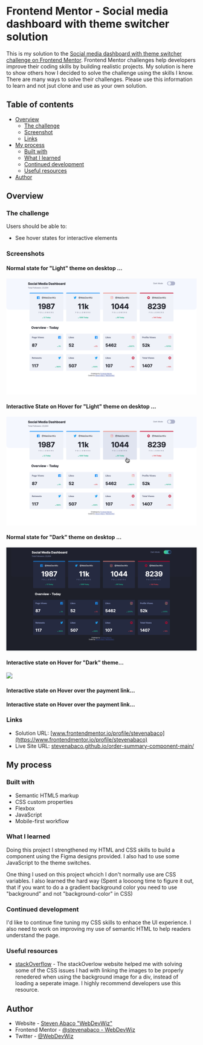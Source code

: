 # Frontend Mentor - Social media dashboard with theme switcher solution

This is my solution to the [Social media dashboard with theme switcher challenge on Frontend Mentor](https://www.frontendmentor.io/challenges/social-media-dashboard-with-theme-switcher-6oY8ozp_H). Frontend Mentor challenges help developers improve their coding skills by building realistic projects. My solution is here to show others how I decided to solve the challenge using the skills I know. There are many ways to solve their challenges. Please use this information to learn and not jsut clone and use as your own solution. 

## Table of contents

- [Overview](#overview)
  - [The challenge](#the-challenge)
  - [Screenshot](#screenshot)
  - [Links](#links)
- [My process](#my-process)
  - [Built with](#built-with)
  - [What I learned](#what-i-learned)
  - [Continued development](#continued-development)
  - [Useful resources](#useful-resources)
- [Author](#author)

## Overview

### The challenge

Users should be able to:

- See hover states for interactive elements

### Screenshots

#### Normal state for "Light" theme on desktop ... <br>

![](/images/desktop-light-theme-normal.png)

#### Interactive State on Hover for "Light" theme on desktop ... <br>

![](/images/desktop-light-theme-hover.png)

#### Normal state for "Dark" theme on desktop ... <br>

![](/images/desktop-dark-theme-normal.png)
#### Interactive state on Hover for "Dark" theme...<br>

![](/images/desktop-dark-them-hover.png)

#### Interactive state on Hover over the payment link...<br>

<!-- ![](/images/hover-payment.png) -->
#### Interactive state on Hover over the payment link...<br>

<!-- ![](/images/hover-cancel.png) -->

### Links

- Solution URL: [www.frontendmentor.io/profile/stevenabaco](https://www.frontendmentor.io/profile/stevenabaco)
- Live Site URL: [stevenabaco.github.io/order-summary-component-main/](https://stevenabaco.github.io/social-media-dashboard-with-theme-switcher/)

## My process

### Built with

- Semantic HTML5 markup
- CSS custom properties
- Flexbox
- JavaScript
- Mobile-first workflow

### What I learned

Doing this project I strengthened my HTML and CSS skills to build a component using the Figma designs provided. I also had to use some JavaScript to the theme switches.

One thing I used on this project whcich I don't normally use are CSS variables. I also learned the hard way (Spent a loooong time to figure it out, that if you want to do a a gradient background color you need to use "background" and not "background-color" in CSS)

### Continued development

I'd like to continue fine tuning my CSS skills to enhace the UI experience. I also need to work on improving my use of semantic HTML to help readers understand the page.

### Useful resources

- [stackOverflow](https://stackoverflow.com/users/13629204/steven-abaco) - The stackOverlow website helped me with solving some of the CSS issues I had with linking the images to be properly renedered when using the background image for a div, instead of loading a seperate image. I highly recommend developers use this resource.

## Author

- Website - [Steven Abaco "WebDevWiz"](https://www.stevenabaco.dev)
- Frontend Mentor - [@stevenabaco - WebDevWiz](https://www.frontendmentor.io/profile/stevenabaco)
- Twitter - [@WebDevWiz](https://www.twitter.com/WebDevWiz)

